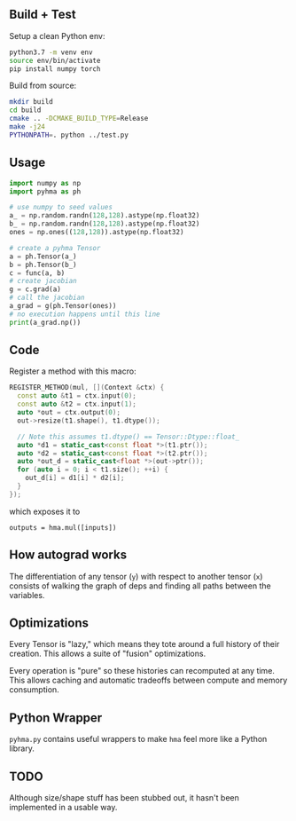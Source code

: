 ## Build + Test

Setup a clean Python env:

```bash
python3.7 -m venv env
source env/bin/activate
pip install numpy torch
```

Build from source:

```bash
mkdir build
cd build
cmake .. -DCMAKE_BUILD_TYPE=Release
make -j24
PYTHONPATH=. python ../test.py
```
## Usage

```python
import numpy as np
import pyhma as ph

# use numpy to seed values
a_ = np.random.randn(128,128).astype(np.float32)
b_ = np.random.randn(128,128).astype(np.float32)
ones = np.ones((128,128)).astype(np.float32)

# create a pyhma Tensor
a = ph.Tensor(a_)
b = ph.Tensor(b_)
c = func(a, b)
# create jacobian
g = c.grad(a)
# call the jacobian
a_grad = g(ph.Tensor(ones))
# no execution happens until this line
print(a_grad.np())
```

## Code

Register a method with this macro:

```cpp
REGISTER_METHOD(mul, [](Context &ctx) {
  const auto &t1 = ctx.input(0);
  const auto &t2 = ctx.input(1);
  auto *out = ctx.output(0);
  out->resize(t1.shape(), t1.dtype());

  // Note this assumes t1.dtype() == Tensor::Dtype::float_
  auto *d1 = static_cast<const float *>(t1.ptr());
  auto *d2 = static_cast<const float *>(t2.ptr());
  auto *out_d = static_cast<float *>(out->ptr());
  for (auto i = 0; i < t1.size(); ++i) {
    out_d[i] = d1[i] * d2[i];
  }
});
```

which exposes it to

```
outputs = hma.mul([inputs])
```



## How autograd works

The differentiation of any tensor (`y`) with respect to another tensor (`x`) consists of
walking the graph of deps and finding all paths between the variables.

## Optimizations

Every Tensor is "lazy," which means they tote around a full history of their creation.
This allows a suite of "fusion" optimizations.

Every operation is "pure" so these histories can recomputed at any time.
This allows caching and automatic tradeoffs between compute and memory consumption.

## Python Wrapper

`pyhma.py` contains useful wrappers to make `hma` feel more like a Python library.

## TODO

Although size/shape stuff has been stubbed out, it hasn't been implemented in a usable way.

